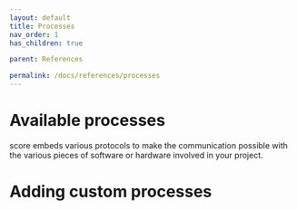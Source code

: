 ```yaml
---
layout: default
title: Processes
nav_order: 1
has_children: true

parent: References

permalink: /docs/references/processes
---
```


# Available processes

score embeds various protocols to make the communication possible with the various pieces of software or hardware involved in your project.

# Adding custom processes